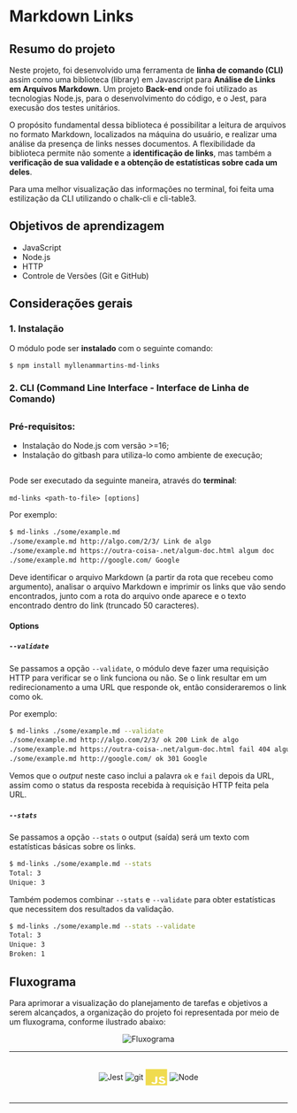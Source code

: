 # Markdown Links

## Resumo do projeto

Neste projeto, foi desenvolvido uma ferramenta de **linha de comando (CLI)** assim como uma biblioteca (library) em Javascript para **Análise de Links em Arquivos Markdown**. Um projeto **Back-end** onde foi utilizado as tecnologias Node.js, para o desenvolvimento do código, e o Jest, para execusão dos testes unitários. 

O propósito fundamental dessa biblioteca é possibilitar a leitura de arquivos no formato Markdown, localizados na máquina do usuário, e realizar uma análise da presença de links nesses documentos. A flexibilidade da biblioteca permite não somente a **identificação de links**, mas também a **verificação de sua validade e a obtenção de estatísticas sobre cada um deles**.

Para uma melhor visualização das informações no terminal, foi feita uma estilização da CLI utilizando o chalk-cli e cli-table3.

## Objetivos de aprendizagem
- JavaScript
- Node.js
- HTTP
- Controle de Versões (Git e GitHub)

## Considerações gerais

### 1. Instalação
O módulo pode ser **instalado** com o seguinte comando: 
```sh
$ npm install myllenammartins-md-links
```

### 2. CLI (Command Line Interface - Interface de Linha de Comando)
##
### Pré-requisitos:
- Instalação do Node.js com versão >=16;
- Instalação do gitbash para utiliza-lo como ambiente de execução;
##
Pode ser executado da seguinte maneira,
através do **terminal**:

`md-links <path-to-file> [options]`

Por exemplo:

```sh
$ md-links ./some/example.md
./some/example.md http://algo.com/2/3/ Link de algo
./some/example.md https://outra-coisa-.net/algum-doc.html algum doc
./some/example.md http://google.com/ Google
```

Deve identificar o arquivo Markdown (a partir da rota que recebeu como
argumento), analisar o arquivo Markdown e imprimir os links que vão sendo
encontrados, junto com a rota do arquivo onde aparece e o texto encontrado
dentro do link (truncado 50 caracteres).

#### Options

##### `--validate`

Se passamos a opção `--validate`, o módulo deve fazer uma requisição HTTP para
verificar se o link funciona ou não. Se o link resultar em um redirecionamento a
uma URL que responde ok, então consideraremos o link como ok.

Por exemplo:

```sh
$ md-links ./some/example.md --validate
./some/example.md http://algo.com/2/3/ ok 200 Link de algo
./some/example.md https://outra-coisa-.net/algum-doc.html fail 404 algum doc
./some/example.md http://google.com/ ok 301 Google
```

Vemos que o _output_ neste caso inclui a palavra `ok` e `fail` depois da URL,
assim como o status da resposta recebida à requisição HTTP feita pela URL.

##### `--stats`

Se passamos a opção `--stats` o output (saída) será um texto com estatísticas
básicas sobre os links.

```sh
$ md-links ./some/example.md --stats
Total: 3
Unique: 3
```

Também podemos combinar `--stats` e `--validate` para obter estatísticas que
necessitem dos resultados da validação.

```sh
$ md-links ./some/example.md --stats --validate
Total: 3
Unique: 3
Broken: 1
```


## Fluxograma
Para aprimorar a visualização do planejamento de tarefas e objetivos a serem alcançados, a organização do projeto foi representada por meio de um fluxograma, conforme ilustrado abaixo:

<div align="center">
 <img alt="Fluxograma" width="550" src="https://user-images.githubusercontent.com/99662544/255694008-0443b6e6-655a-4444-99e3-aa98c34b89b2.png"/><br>
</div>

***
<div align="center">
  <br>
  <img align="center" alt="Jest" height="30" width="40" src="https://cdn.jsdelivr.net/gh/devicons/devicon/icons/jest/jest-plain.svg" /> 
  <img align="center" alt="git" height="30" width="40" src="https://cdn.jsdelivr.net/gh/devicons/devicon/icons/git/git-original.svg" />
  <img align="center" alt="Javascript" height="30" width="40" src="https://raw.githubusercontent.com/devicons/devicon/master/icons/javascript/javascript-plain.svg">
  <img  align="center" alt="Node" height="30" width="40" src="https://cdn.jsdelivr.net/gh/devicons/devicon/icons/nodejs/nodejs-original.svg" />
  <br>
  <br>

</div>
 
***

